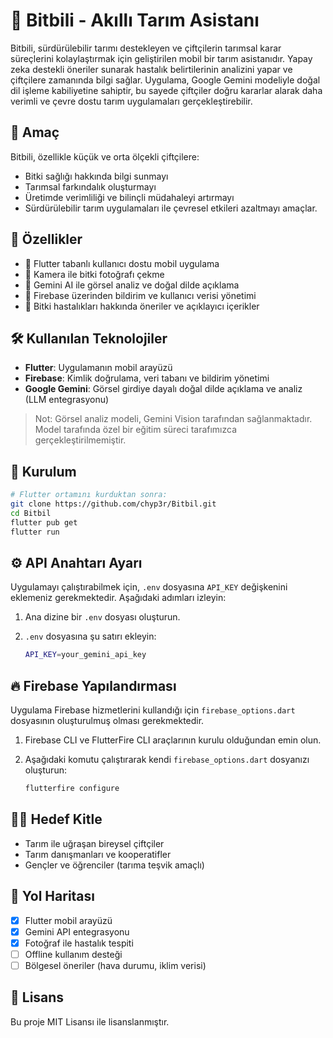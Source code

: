 # 🌾 Bitbili - Akıllı Tarım Asistanı

Bitbili, sürdürülebilir tarımı destekleyen ve çiftçilerin tarımsal karar süreçlerini kolaylaştırmak için geliştirilen mobil bir tarım asistanıdır. Yapay zeka destekli öneriler sunarak hastalık belirtilerinin analizini yapar ve çiftçilere zamanında bilgi sağlar. Uygulama, Google Gemini modeliyle doğal dil işleme kabiliyetine sahiptir, bu sayede çiftçiler doğru kararlar alarak daha verimli ve çevre dostu tarım uygulamaları gerçekleştirebilir.

## 🎯 Amaç

Bitbili, özellikle küçük ve orta ölçekli çiftçilere:

- Bitki sağlığı hakkında bilgi sunmayı
- Tarımsal farkındalık oluşturmayı
- Üretimde verimliliği ve bilinçli müdahaleyi artırmayı
- Sürdürülebilir tarım uygulamaları ile çevresel etkileri azaltmayı amaçlar.


## 🚀 Özellikler

- 📱 Flutter tabanlı kullanıcı dostu mobil uygulama
- 📸 Kamera ile bitki fotoğrafı çekme
- 🧠 Gemini AI ile görsel analiz ve doğal dilde açıklama
- 🔔 Firebase üzerinden bildirim ve kullanıcı verisi yönetimi
- 🌿 Bitki hastalıkları hakkında öneriler ve açıklayıcı içerikler

## 🛠️ Kullanılan Teknolojiler

- **Flutter**: Uygulamanın mobil arayüzü
- **Firebase**: Kimlik doğrulama, veri tabanı ve bildirim yönetimi
- **Google Gemini**: Görsel girdiye dayalı doğal dilde açıklama ve analiz (LLM entegrasyonu)

> Not: Görsel analiz modeli, Gemini Vision tarafından sağlanmaktadır. Model tarafında özel bir eğitim süreci tarafımızca gerçekleştirilmemiştir.

## 🔧 Kurulum

```bash
# Flutter ortamını kurduktan sonra:
git clone https://github.com/chyp3r/Bitbil.git
cd Bitbil
flutter pub get
flutter run
 ```
 
## ⚙️ API Anahtarı Ayarı

Uygulamayı çalıştırabilmek için, `.env` dosyasına `API_KEY` değişkenini eklemeniz gerekmektedir. Aşağıdaki adımları izleyin:

1. Ana dizine bir `.env` dosyası oluşturun.
2. `.env` dosyasına şu satırı ekleyin:

   ```bash
   API_KEY=your_gemini_api_key
   ```

## 🔥 Firebase Yapılandırması

Uygulama Firebase hizmetlerini kullandığı için `firebase_options.dart` dosyasının oluşturulmuş olması gerekmektedir.

1. Firebase CLI ve FlutterFire CLI araçlarının kurulu olduğundan emin olun.
2. Aşağıdaki komutu çalıştırarak kendi `firebase_options.dart` dosyanızı oluşturun:

   ```bash
   flutterfire configure
   ```

## 👨‍🌾 Hedef Kitle

- Tarım ile uğraşan bireysel çiftçiler  
- Tarım danışmanları ve kooperatifler  
- Gençler ve öğrenciler (tarıma teşvik amaçlı)  

## 📌 Yol Haritası

- [x] Flutter mobil arayüzü  
- [x] Gemini API entegrasyonu  
- [x] Fotoğraf ile hastalık tespiti  
- [ ] Offline kullanım desteği  
- [ ] Bölgesel öneriler (hava durumu, iklim verisi)  

## 📄 Lisans

Bu proje MIT Lisansı ile lisanslanmıştır.
